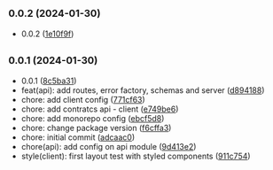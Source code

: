 ## <small>0.0.2 (2024-01-30)</small>

* 0.0.2 ([1e10f9f](https://github.com/Allorentee/flashcards-proyect/commit/1e10f9f))



## <small>0.0.1 (2024-01-30)</small>

* 0.0.1 ([8c5ba31](https://github.com/Allorentee/flashcards-proyect/commit/8c5ba31))
* feat(api): add routes, error factory, schemas and server ([d894188](https://github.com/Allorentee/flashcards-proyect/commit/d894188))
* chore: add client config ([771cf63](https://github.com/Allorentee/flashcards-proyect/commit/771cf63))
* chore: add contratcs api - client ([e749be6](https://github.com/Allorentee/flashcards-proyect/commit/e749be6))
* chore: add monorepo config ([ebcf5d8](https://github.com/Allorentee/flashcards-proyect/commit/ebcf5d8))
* chore: change  package version ([f6cffa3](https://github.com/Allorentee/flashcards-proyect/commit/f6cffa3))
* chore: initial commit ([adcaac0](https://github.com/Allorentee/flashcards-proyect/commit/adcaac0))
* chore(api): add config on api module ([9d413e2](https://github.com/Allorentee/flashcards-proyect/commit/9d413e2))
* style(client): first layout test with styled components ([911c754](https://github.com/Allorentee/flashcards-proyect/commit/911c754))



